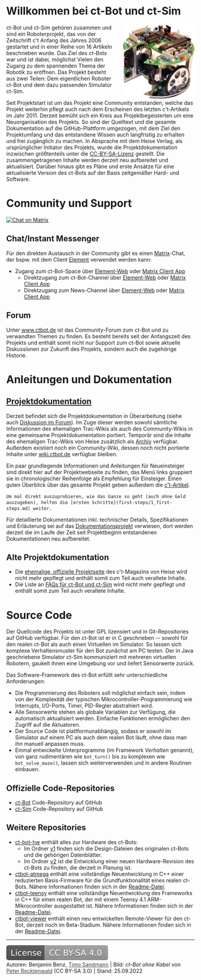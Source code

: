# Willkommen bei ct-Bot und ct-Sim

<img src="images/ctbot.png" title="ct-Bot ohne Kabel von Peter Recktenwald, CC BY-SA 3.0" style="float: right; margin-left:2em; height: 200px;" />

ct-Bot und ct-Sim gehören zusammen und sind ein Roboterprojekt, das von der Zeitschrift c't Anfang des Jahres 2006 gestartet und in einer Reihe von 16 Artikeln beschrieben wurde. Das Ziel des ct-Bots war und ist dabei, möglichst Vielen den Zugang zu dem spannenden Thema der Robotik zu eröffnen. Das Projekt besteht aus zwei Teilen: Dem eigentlichen Roboter ct-Bot und dem dazu passenden Simulator ct-Sim.

Seit Projektstart ist um das Projekt eine Community entstanden, welche das Projekt weiterhin pflegt auch nach dem Erscheinen des letzten c't-Artikels im Jahr 2011. Derzeit bemüht sich ein Kreis aus Projektbegeisterten um eine Neuorganisation des Projekts. So sind der Quelltext und die gesamte Dokumentation auf die GitHub-Plattform umgezogen, mit dem Ziel den Projektumfang und das entstandene Wissen auch langfristig zu erhalten und frei zugänglich zu machen. In Absprache mit dem Heise Verlag, als ursprünglicher Initiator des Projekts, wurde die Projektdokumentation inzwischen größtenteils unter die <a href="https://creativecommons.org/licenses/by-sa/4.0/" target="_blank">CC-BY-SA-Lizenz</a> gestellt. Die zusammengetragenen Inhalte werden derzeit neu aufbereitet und aktualisiert. Darüber hinaus gibt es Pläne und erste Ansätze für eine aktualisierte Version des ct-Bots auf der Basis zeitgemäßer Hard- und Software.

# Community und Support

[![Chat on Matrix](https://matrix.to/img/matrix-badge.svg)](https://matrix.to/#/#ctbot-community:matrix.org)

## Chat/Instant Messenger 

Für den direkten Austausch in der Community gibt es einen <a href="https://de.wikipedia.org/wiki/Matrix_%28Kommunikationsprotokoll%29" target="_blank">Matrix</a>-Chat, der bspw. mit dem Client <a href="https://de.wikipedia.org/wiki/Element_(Instant-Messenger)" target="_blank">Element</a> verwendet werden kann:
* Zugang zum ct-Bot-Space über <a href="https://app.element.io/#/room/#ctbot-community:matrix.org" target="_blank">Element-Web</a> oder <a href="https://matrix.to/#/#ctbot-community:matrix.org" rel="noopener" target="_blank">Matrix Client App</a>
  * Direktzugang zum ct-Bot-Channel über <a href="https://app.element.io/#/room/#ctbot:matrix.org" target="_blank">Element-Web</a> oder <a href="https://matrix.to/#/#ctbot:matrix.org" rel="noopener" target="_blank">Matrix Client App</a>
  * Direktzugang zum News-Channel über <a href="https://app.element.io/#/room/#ctbotnews:matrix.org" target="_blank">Element-Web</a> oder <a href="https://matrix.to/#/#ctbotnews:matrix.org" rel="noopener" target="_blank">Matrix Client App</a>

## Forum

Unter <a href="https://www.ctbot.de" target="_blank">www.ctbot.de</a> ist das Community-Forum zum ct-Bot und zu verwandten Themen zu finden. Es besteht bereits seit der Anfangszeit des Projekts und enthält somit nicht nur Support zum ct-Bot sowie aktuelle Diskussionen zur Zukunft des Projekts, sondern auch die zugehörige Historie.

# Anleitungen und Dokumentation

## <a href="https://github.com/Nightwalker-87/ct-bot-doku/blob/master/doc/wiki_main.md" target="_blank">Projektdokumentation</a>

Derzeit befindet sich die Projektdokumentation in Überarbeitung (siehe auch <a href="https://www.ctbot.de/viewtopic.php?f=34&t=1219" target="_blank">Diskussion im Forum</a>). Im Zuge dieser werden sowohl sämtliche Informationen des ehemaligen Trac-Wikis als auch des Community-Wikis in eine gemeinsame Projektdokumentation portiert. Temporär sind die Inhalte des ehemaligen Trac-Wikis von Heise zusätzlich als <a href="https://github.com/tsandmann/ct-bot-doku/tree/master/_tmp_trac_wiki_export" target="_blank">Archiv</a> verfügbar. Außerdem existiert noch ein Community-Wiki, dessen noch nicht portierte Inhalte unter <a href="https://wiki.ctbot.de" target="_blank">wiki.ctbot.de</a> verfügbar bleiben. 

Ein paar grundlegende Informationen und Anleitungen für Neueinsteiger sind direkt hier auf der Projektwebseite
zu finden, das Menü links gruppiert sie in chronologischer Reihenfolge als Empfehlung für Einsteiger. Einen guten Überblick über das gesamte Projekt geben außerdem die [c't-Artikel](first-steps/2_ct-articles.md).

```tip
Um mal direkt auszuprobieren, wie das Ganze so geht (auch ohne Geld auszugeben), helfen die [ersten Schritte](first-steps/1_first-steps.md) weiter.
```

Für detaillierte Dokumentationen inkl. technischer Details, Spezifikationen und Erläuterung sei auf das <a href="https://github.com/Nightwalker-87/ct-bot-doku" target="_blank">Dokumentationsprojekt</a> verwiesen, dort werden derzeit die im Laufe der Zeit seit Projektbeginn entstandenen Dokumentationen neu aufbereitet.

## Alte Projektdokumentation

* Die <a href="https://www.heise.de/ct/artikel/c-t-Bot-und-c-t-Sim-284119.html" target="_blank">ehemalige, offizielle Projektseite</a> des c't-Magazins von Heise wird nicht mehr gepflegt und enthält somit zum Teil auch veraltete Inhalte.
* Die Liste an <a href="https://www.heise.de/ct/artikel/FAQ-fuer-c-t-Bot-und-c-t-SIM-291940.html" target="_blank">FAQs für ct-Bot und ct-Sim</a> wird nicht mehr gepflegt und enthält somit zum Teil auch veraltete Inhalte.

# Source Code

Der Quellcode des Projekts ist unter GPL lizensiert und in Git-Repositories auf GitHub verfügbar. Für den ct-Bot ist er in C geschrieben -- sowohl für den realen ct-Bot als auch einen Virtuellen im Simulator. So lassen sich komplexe Verhaltensmuster für den Bot zunächst am PC testen. Der in Java geschriebene Simulator ct-Sim kommuniziert mit mehreren virtuellen Robotern, gaukelt ihnen eine Umgebung vor und liefert Sensorwerte zurück.

Das Software-Framework des ct-Bot erfüllt sehr unterschiedliche Anforderungen:

* Die Programmierung des Roboters soll möglichst einfach sein, indem von der Komplexität der typischen Mikrocontroller-Programmierung wie Interrupts, I/O-Ports, Timer, PID-Regler abstrahiert wird.
* Alle Sensorwerte stehen als globale Variablen zur Verfügung, die automatisch aktualisiert werden. Einfache Funktionen ermöglichen den Zugriff auf die Aktuatoren.
* Der Source Code ist plattformunabhängig, sodass er sowohl im Simulator auf einem PC als auch dem realen Bot läuft, ohne dass man ihn manuell anpassen muss.
* Einmal entwickelte Unterprogramme (im Framework *Verhalten* genannt), von ganz rudimentären wie `bot_turn()` bis zu komplexen wie `bot_solve_maze()`, lassen sich weiterverwenden und in andere Routinen einbauen.

## Offizielle Code-Repositories

* <a href="https://github.com/tsandmann/ct-bot" target="_blank">ct-Bot</a> Code-Repository auf GitHub
* <a href="https://github.com/tsandmann/ct-sim" target="_blank">ct-Sim</a> Code-Repository auf GitHub

## Weitere Repositories

* <a href="https://github.com/tsandmann/ct-bot-hw" target="_blank">ct-bot-hw</a> enthält alles zur Hardware des ct-Bots:
  * Im Ordner <a href="https://github.com/tsandmann/ct-bot-hw/tree/master/v1" target="_blank">v1</a> finden sich die Design-Dateien des originalen ct-Bots und die gehörigen Datenblätter.
  * Im Ordner <a href="https://github.com/tsandmann/ct-bot-hw/tree/master/v2" target="_blank">v2</a> ist die Entwicklung einer neuen Hardware-Revision des ct-Bots zu finden, die derzeit in Planung ist.
* <a href="https://github.com/tsandmann/ctbot-atmega" target="_blank">ctbot-atmega</a> enthält eine vollständige Neuentwicklung in C++ einer reduzierten Basis-Firmware für die Grundfunktionalität eines realen ct-Bots. Nähere Informationen finden sich in der <a href="https://github.com/tsandmann/ctbot-atmega/blob/master/README.md" target="_blank">Readme-Datei</a>.
* <a href="https://github.com/tsandmann/ctbot-teensy" target="_blank">ctbot-teensy</a> enthält eine vollständige Neuentwicklung des Frameworks in C++ für einen realen Bot, der mit einem Teensy 4.1 ARM-Mikrocontroller ausgestattet ist. Nähere Informationen finden sich in der <a href="https://github.com/tsandmann/ctbot-teensy/blob/master/README.md" target="_blank">Readme-Datei</a>.
* <a href="https://github.com/tsandmann/ctbot-viewer" target="_blank">ctbot-viewer</a> enthält einen neu entwickelten Remote-Viewer für den ct-Bot, derzeit noch im Beta-Stadium. Nähere Informationen finden sich in der <a href="https://github.com/tsandmann/ctbot-viewer/blob/master/README.md" target="_blank">Readme-Datei</a>.

---

<a href="https://creativecommons.org/licenses/by-sa/4.0/" target="_blank"><img src="images/license.svg" alt="License: CC BY-SA 4.0" style="left;margin-left:0;margin-right:1em;" /></a><br>
Autoren: Benjamin Benz, <a href="https://github.com/tsandmann" target="_blank" style="color:#3c454e;">Timo Sandmann</a> \| Bild: *ct-Bot ohne Kabel* von <a href="https://github.com/robotfreak" target="_blank" style="color:#3c454e;">Peter Recktenwald</a> (CC BY-SA 3.0) \| Stand: 25.09.2022
